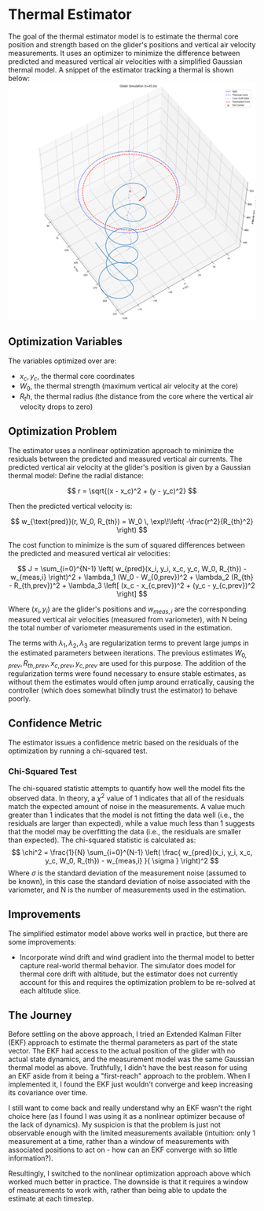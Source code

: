 # Thermal Estimator
The goal of the thermal estimator model is to estimate the thermal core position and strength based on the glider's positions and vertical air velocity measurements. It uses an optimizer to minimize the difference between predicted and measured vertical air velocities with a simplified Gaussian thermal model. A snippet of the estimator tracking a thermal is shown below:
![Thermal Estimator Tracking](glider_thermal_estimator.png)

## Optimization Variables
The variables optimized over are:
- $x_c, y_c$, the thermal core coordinates
- $W_0$, the thermal strength (maximum vertical air velocity at the core)
- $R_th$, the thermal radius (the distance from the core where the vertical air velocity drops to zero)

## Optimization Problem
The estimator uses a nonlinear optimization approach to minimize the residuals between the predicted and measured vertical air currents. The predicted vertical air velocity at the glider's position is given by a Gaussian thermal model:
Define the radial distance:

$$
r = \sqrt{(x - x_c)^2 + (y - y_c)^2}
$$

Then the predicted vertical velocity is:

$$
w_{\text{pred}}(r, W_0, R_{th}) = W_0 \, \exp\!\left( -\frac{r^2}{R_{th}^2} \right)
$$

The cost function to minimize is the sum of squared differences between the predicted and measured vertical air velocities:

$$
J = \sum_{i=0}^{N-1} \left( w_{pred}(x_i, y_i, x_c, y_c, W_0, R_{th}) - w_{meas,i} \right)^2 + \lambda_1 (W_0 - W_{0,prev})^2 + \lambda_2 (R_{th} - R_{th,prev})^2 + \lambda_3 \left[ (x_c - x_{c,prev})^2 + (y_c - y_{c,prev})^2 \right]
$$


Where $(x_i, y_i)$ are the glider's positions and $w_{meas,i}$ are the corresponding measured vertical air velocities (measured from variometer), with N being the total number of variometer measurements used in the estimation.

The terms with $\lambda_1, \lambda_2, \lambda_3$ are regularization terms to prevent large jumps in the estimated parameters between iterations. The previous estimates $W_{0,prev}, R_{th,prev}, x_{c,prev}, y_{c,prev}$ are used for this purpose. The addition of the regularization terms were found necessary to ensure stable estimates, as without them the estimates would often jump around erratically, causing the controller (which does somewhat blindly trust the estimator) to behave poorly.

## Confidence Metric
The estimator issues a confidence metric based on the residuals of the optimization by running a chi-squared test.
### Chi-Squared Test
The chi-squared statistic attempts to quantify how well the model fits the observed data. In theory, a $\chi^2$ value of 1 indicates that all of the residuals match the expected amount of noise in the measurements. A value much greater than 1 indicates that the model is not fitting the data well (i.e., the residuals are larger than expected), while a value much less than 1 suggests that the model may be overfitting the data (i.e., the residuals are smaller than expected).
The chi-squared statistic is calculated as:
$$
\chi^2 = \frac{1}{N} \sum_{i=0}^{N-1} \left( \frac{ w_{pred}(x_i, y_i, x_c, y_c, W_0, R_{th}) - w_{meas,i} }{ \sigma } \right)^2
$$
Where $\sigma$ is the standard deviation of the measurement noise (assumed to be known), in this case the standard deviation of noise associated with the variometer, and N is the number of measurements used in the estimation.

## Improvements
The simplified estimator model above works well in practice, but there are some improvements:
- Incorporate wind drift and wind gradient into the thermal model to better capture real-world thermal behavior. The simulator does model for thermal core drift with altitude, but the estimator does not currently account for this and requires the optimization problem to be re-solved at each altitude slice.

## The Journey
Before settling on the above approach, I tried an Extended Kalman Filter (EKF) approach to estimate the thermal parameters as part of the state vector. The EKF had access to the actual position of the glider with no actual state dynamics, and the measurement model was the same Gaussian thermal model as above. Truthfully, I didn't have the best reason for using an EKF aside from it being a "first-reach" approach to the problem. When I implemented it, I found the EKF just wouldn't converge and keep increasing its covariance over time. 

I still want to come back and really understand why an EKF wasn't the right choice here (as I found I was using it as a nonlinear optimizer because of the lack of dynamics). My suspicion is that the problem is just not observable enough with the limited measurements available (intuition: only 1 measurement at a time, rather than a window of measurements with associated positions to act on - how can an EKF converge with so little information?). 

Resultingly, I switched to the nonlinear optimization approach above which worked much better in practice. The downside is that it requires a window of measurements to work with, rather than being able to update the estimate at each timestep. 